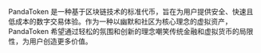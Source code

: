 PandaToken 是一种基于区块链技术的标准代币，旨在为用户提供安全、快速且低成本的数字交易体验。作为一种以幽默和社区为核心理念的虚拟资产，PandaToken 希望通过轻松的氛围和创新的理念嘲笑传统金融和虚拟货币的局限性，为用户创造更多价值。
